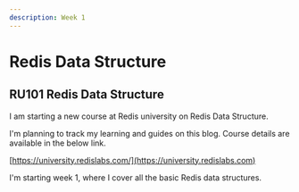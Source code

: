 ```yaml
---
description: Week 1
---
```


# Redis Data Structure

## RU101 Redis Data Structure

I am starting a new course at Redis university on Redis Data Structure.

I'm planning to track my learning and guides on this blog. Course details are available in the below link.

[https://university.redislabs.com/](https://university.redislabs.com)

I'm starting week 1, where I cover all the basic Redis data structures.
